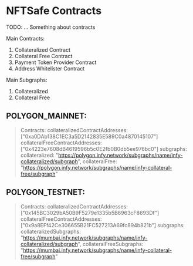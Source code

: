 # NFTSafe Contracts

TODO: ... Something about contracts

Main Contracts:
1. Collateralized Contract
2. Collateral Free Contract
3. Payment Token Provider Contract
4. Address Whitelister Contract

Main Subgraphs:
1. Collateralized
2. Collateral Free



## POLYGON_MAINNET: 
> Contracts:
>   collateralizedContractAddresses: ["0xa0DAb138C1EC3a5D2142835E589C0a4870145107"]
>   collateralFreeContractAddresses: ["0x4223e7608dB4619596b5c0E2fb0B0db5ee976bc0"]
> subgraphs:
>   collateralized: "https://polygon.infy.network/subgraphs/name/infy-collateralized/subgraph",
>   collateralFree: "https://polygon.infy.network/subgraphs/name/infy-collateral-free/subgraph"
     
## POLYGON_TESTNET: 
> Contracts:
>   collateralizedContractAddresses: ["0x145BC3029bA50B9F5279e1335b5B6963cF8693Df"]
>   collateralFreeContractAddresses: ["0x9a8EFf42Ce306655B21FC527213A69fc894b821b"]
> subgraphs:
>   collateralizedSubgraphs: "https://mumbai.infy.network/subgraphs/name/infy-collateralized/subgraph",
>   collateralFreeSubgraphs: "https://mumbai.infy.network/subgraphs/name/infy-collateral-free/subgraph"   

  